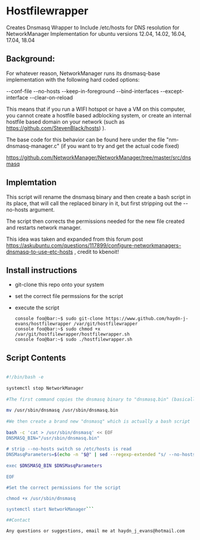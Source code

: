 

# Hostfilewrapper

Creates Dnsmasq Wrapper to Include /etc/hosts for DNS resolution for NetworkManager Implementation for ubuntu versions 12.04, 14.02, 16.04, 17.04,  18.04


## Background:

For whatever reason, NetworkManager runs its dnsmasq-base implementation with the following hard coded options:

--conf-file
--no-hosts
--keep-in-foreground
--bind-interfaces
--except-interface
--clear-on-reload

This means that if you run a WIFI hotspot or have a VM on this computer, you cannot create a hostfile based adblocking system, or create an internal hostfile based domain on your network (such as https://github.com/StevenBlack/hosts) ).

The base code for this behavior can be found here under the file "nm-dnsmasq-manager.c" (if you want to try and get the actual code fixed)

https://github.com/NetworkManager/NetworkManager/tree/master/src/dnsmasq

## Implemtation

This script will rename the dnsmasq binary and then create a bash script in its place, that will call the replaced binary in it, but first stripping out the --no-hosts argument.

The script then corrects the permissions needed for the new file created and restarts network manager.

This idea was taken and expanded from this forum post https://askubuntu.com/questions/117899/configure-networkmanagers-dnsmasq-to-use-etc-hosts , credit to kbenoit!

## Install instructions

- git-clone this repo onto your system 
- set the correct file permssions for the script 
- execute the script 
	
	```console foo@bar:~$ sudo git-clone https://www.github.com/haydn-j-evans/hostfilewrapper /var/git/hostfilewrapper```  
	```console foo@bar:~$ sudo chmod +x /var/git/hostfilewrapper/hostfilewrapper.sh```  
	```console foo@bar:~$ sudo ./hostfilewrapper.sh```  

## Script Contents

```sh  
  
#!/bin/bash -e  
  
systemctl stop NetworkManager  
  
#The first command copies the dnsmasq binary to "dnsmasq.bin" (basically the same)  
  
mv /usr/sbin/dnsmasq /usr/sbin/dnsmasq.bin  
  
#We then create a brand new "dnsmasq" which is actually a bash script  
  
bash -c 'cat > /usr/sbin/dnsmasq' << EOF  
DNSMASQ_BIN="/usr/sbin/dnsmasq.bin"  
  
# strip --no-hosts switch so /etc/hosts is read  
DNSMasqParameters=$(echo -n "$@" | sed --regexp-extended "s/ --no-hosts( |$)/ /")  
  
exec $DNSMASQ_BIN $DNSMasqParameters  
  
EOF  

#Set the correct permissions for the script

chmod +x /usr/sbin/dnsmasq  
  
systemctl start NetworkManager```  

##Contact 

Any questions or suggestions, email me at haydn_j_evans@hotmail.com
